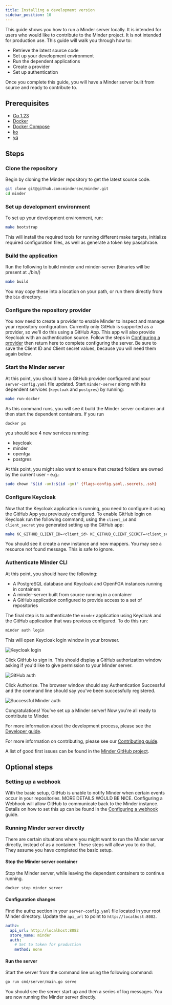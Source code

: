 ```yaml
---
title: Installing a development version
sidebar_position: 10
---
```


This guide shows you how to run a Minder server locally. It is intended for
users who would like to contribute to the Minder project. It is not intended for
production use. This guide will walk you through how to:

- Retrieve the latest source code
- Set up your development environment
- Run the dependent applications
- Create a provider
- Set up authentication

Once you complete this guide, you will have a Minder server built from source
and ready to contribute to.

## Prerequisites

- [Go 1.23](https://golang.org/doc/install)
- [Docker](https://docs.docker.com/get-docker/)
- [Docker Compose](https://docs.docker.com/compose/install/)
- [ko](https://ko.build/install/)
- [yq](https://github.com/mikefarah/yq)

## Steps

### Clone the repository

Begin by cloning the Minder repository to get the latest source code.

```bash
git clone git@github.com:mindersec/minder.git
cd minder
```

### Set up development environment

To set up your development environment, run:

```bash
make bootstrap
```

This will install the required tools for running different make targets,
initialize required configuration files, as well as generate a token key
passphrase.

### Build the application

Run the following to build minder and minder-server (binaries will be present at
./bin/)

```bash
make build
```

You may copy these into a location on your path, or run them directly from the
`bin` directory.

### Configure the repository provider

You now need to create a provider to enable Minder to inspect and manage your
repository configuration. Currently only GitHub is supported as a provider, so
we'll do this using a GitHub App. This app will also provide Keycloak with an
authentication source. Follow the steps in
[Configuring a provider](./config_provider.md) then return here to complete
configuring the server. Be sure to save the Client ID and Client secret values,
because you will need them again below.

### Start the Minder server

At this point, you should have a GitHub provider configured and your
`server-config.yaml` file updated. Start `minder-server` along with its
dependent services (`keycloak` and `postgres`) by running:

```bash
make run-docker
```

As this command runs, you will see it build the Minder server container and then
start the dependent containers. If you run

```bash
docker ps
```

you should see 4 new services running:

- keycloak
- minder
- openfga
- postgres

At this point, you might also want to ensure that created folders are owned by
the current user - e.g.:

```bash
sudo chown "$(id -un):$(id -gn)" {flags-config.yaml,.secrets,.ssh}
```

### Configure Keycloak

Now that the Keycloak application is running, you need to configure it using the
GitHub App you previously configured. To enable GitHub login on Keycloak run the
following command, using the `client_id` and `client_secret` you generated
setting up the GitHub app:

```bash
make KC_GITHUB_CLIENT_ID=<client_id> KC_GITHUB_CLIENT_SECRET=<client_secret> github-login
```

You should see it create a new instance and new mappers. You may see a resource
not found message. This is safe to ignore.

### Authenticate Minder CLI

At this point, you should have the following:

- A PostgreSQL database and Keycloak and OpenFGA instances running in containers
- A minder-server built from source running in a container
- A GitHub application configured to provide access to a set of repositories

The final step is to authenticate the `minder` application using Keycloak and
the GitHub application that was previous configured. To do this run:

```bash
minder auth login
```

This will open Keycloak login window in your browser.

![Keycloak login](./images/keycloak-login.png)

Click GitHub to sign in. This should display a GitHub authorization window
asking if you'd like to give permission to your Minder server.

![GitHub auth](./images/github-auth.png)

Click Authorize. The browser window should say Authentication Successful and the
command line should say you've been successfully registered.

![Successful Minder auth](./images/successful-install.png)

Congratulations! You've set up a Minder server! Now you're all ready to
contribute to Minder.

For more information about the development process, please see the
[Developer guide](https://mindersec.github.io/developer_guide/get-hacking).

For more information on contributing, please see our
[Contributing guide](https://github.com/mindersec/minder/blob/main/CONTRIBUTING.md).

A list of good first issues can be found in the
[Minder GitHub project](https://github.com/mindersec/minder/issues?q=is%3Aissue%20state%3Aopen%20label%3A%22good%20first%20issue%22).

## Optional steps

### Setting up a webhook

With the basic setup, GitHub is unable to notify Minder when certain events
occur in your repositories. MORE DETAILS WOULD BE NICE. Configuring a Webhook
will allow GitHub to communicate back to the Minder instance. Details on how to
set this up can be found in the [Configuring a webhook](./config_webhook.md)
guide.

### Running Minder server directly

There are certain situations where you might want to run the Minder server
directly, instead of as a container. These steps will allow you to do that. They
assume you have completed the basic setup.

#### Stop the Minder server container

Stop the Minder server, while leaving the dependant containers to continue
running.

```bash
docker stop minder_server
```

#### Configuration changes

Find the authz section in your `server-config.yaml` file located in your root
Minder directory. Update the `api_url` to point to `http://localhost:8082`.

```yaml
authz:
  api_url: http://localhost:8082
  store_name: minder
  auth:
    # Set to token for production
    method: none
```

#### Run the server

Start the server from the command line using the following command:

```bash
go run cmd/server/main.go serve
```

You should see the server start up and then a series of log messages. You are
now running the Minder server directly.
